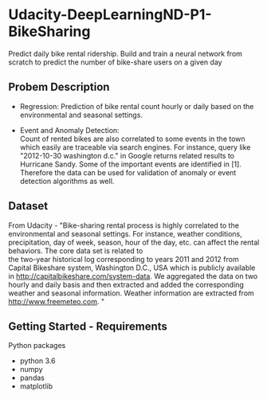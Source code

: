 # Udacity-DeepLearningND-P1-BikeSharing
Predict daily bike rental ridership. Build and train a neural network from scratch to predict the number of bike-share users on a given day

## Probem Description
- Regression: 
  Prediction of bike rental count hourly or daily based on the environmental and seasonal settings.
	
- Event and Anomaly Detection:  
	Count of rented bikes are also correlated to some events in the town which easily are traceable via search engines.
	For instance, query like "2012-10-30 washington d.c." in Google returns related results to Hurricane Sandy. Some of the important events are 
	identified in [1]. Therefore the data can be used for validation of anomaly or event detection algorithms as well.


## Dataset 
From Udacity - "Bike-sharing rental process is highly correlated to the environmental and seasonal settings. For instance, weather conditions,
precipitation, day of week, season, hour of the day, etc. can affect the rental behaviors. The core data set is related to  
the two-year historical log corresponding to years 2011 and 2012 from Capital Bikeshare system, Washington D.C., USA which is 
publicly available in http://capitalbikeshare.com/system-data. We aggregated the data on two hourly and daily basis and then 
extracted and added the corresponding weather and seasonal information. Weather information are extracted from http://www.freemeteo.com. "


## Getting Started - Requirements
Python packages 
- python 3.6
- numpy 
- pandas 
- matplotlib
